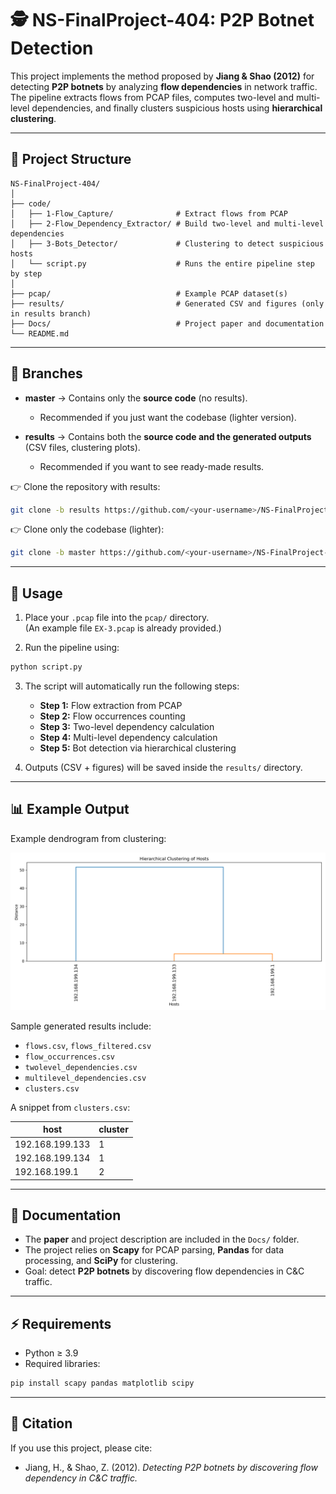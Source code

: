 # 🕵️ NS-FinalProject-404: P2P Botnet Detection  

This project implements the method proposed by **Jiang & Shao (2012)** for detecting **P2P botnets** by analyzing **flow dependencies** in network traffic.  
The pipeline extracts flows from PCAP files, computes two-level and multi-level dependencies, and finally clusters suspicious hosts using **hierarchical clustering**.  

---

## 📂 Project Structure  

```
NS-FinalProject-404/
│
├── code/
│   ├── 1-Flow_Capture/              # Extract flows from PCAP
│   ├── 2-Flow_Dependency_Extractor/ # Build two-level and multi-level dependencies
│   ├── 3-Bots_Detector/             # Clustering to detect suspicious hosts
│   └── script.py                    # Runs the entire pipeline step by step
│
├── pcap/                            # Example PCAP dataset(s)
├── results/                         # Generated CSV and figures (only in results branch)
├── Docs/                            # Project paper and documentation
└── README.md
```

---

## 🌱 Branches  

- **master** → Contains only the **source code** (no results).  
  - Recommended if you just want the codebase (lighter version).  

- **results** → Contains both the **source code and the generated outputs** (CSV files, clustering plots).  
  - Recommended if you want to see ready-made results.  

👉 Clone the repository with results:  
```bash
git clone -b results https://github.com/<your-username>/NS-FinalProject-404.git
```

👉 Clone only the codebase (lighter):  
```bash
git clone -b master https://github.com/<your-username>/NS-FinalProject-404.git
```

---

## 🚀 Usage  

1. Place your `.pcap` file into the `pcap/` directory.  
   (An example file `EX-3.pcap` is already provided.)  

2. Run the pipeline using:  
```bash
python script.py
```

3. The script will automatically run the following steps:  
   - **Step 1:** Flow extraction from PCAP  
   - **Step 2:** Flow occurrences counting  
   - **Step 3:** Two-level dependency calculation  
   - **Step 4:** Multi-level dependency calculation  
   - **Step 5:** Bot detection via hierarchical clustering  

4. Outputs (CSV + figures) will be saved inside the `results/` directory.  

---

## 📊 Example Output  

Example dendrogram from clustering:  

![Example Clustering](results/clusters_dendrogram.png)  

Sample generated results include:  
- `flows.csv`, `flows_filtered.csv`  
- `flow_occurrences.csv`  
- `twolevel_dependencies.csv`  
- `multilevel_dependencies.csv`  
- `clusters.csv`  

A snippet from `clusters.csv`:  

| host             | cluster |
|------------------|---------|
| 192.168.199.133  | 1       |
| 192.168.199.134  | 1       |
| 192.168.199.1    | 2       |

---

## 📘 Documentation  

- The **paper** and project description are included in the `Docs/` folder.  
- The project relies on **Scapy** for PCAP parsing, **Pandas** for data processing, and **SciPy** for clustering.  
- Goal: detect **P2P botnets** by discovering flow dependencies in C&C traffic.  

---

## ⚡ Requirements  

- Python ≥ 3.9  
- Required libraries:  
```bash
pip install scapy pandas matplotlib scipy
```

---

## 🧾 Citation  

If you use this project, please cite:  
- Jiang, H., & Shao, Z. (2012). *Detecting P2P botnets by discovering flow dependency in C&C traffic.*  

